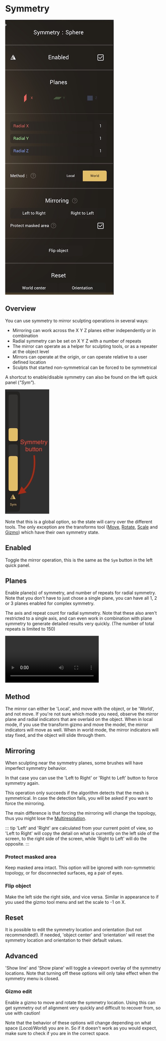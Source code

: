 # Symmetry

![](./images/symmetry_menu.jpg) 

## Overview 
You can use symmetry to mirror sculpting operations in several ways:

* Mirroring can work across the X Y Z planes either independently or in combination
* Radial symmetry can be set on X Y Z with a number of repeats
* The mirror can operate as a helper for sculpting tools, or as a repeater at the object level
* Mirrors can operate at the origin, or can operate relative to a user defined location
* Sculpts that started non-symmetrical can be forced to be symmetrical

A shortcut to enable/disable symmetry can also be found on the left quick panel (*"Sym"*).

![](./images/symmetry_button.jpg) 

Note that this is a global option, so the state will carry over the different tools.
The only exception are the transforms tool ([Move](#translate), [Rotate](#rotate), [Scale](#scale) and [Gizmo](#gizmo)) which have their own symmetry state.

## Enabled
Toggle the mirror operation, this is the same as the `Sym` button in the left quick panel. 

## Planes

Enable plane(s) of symmetry, and number of repeats for radial symmetry. Note that you don't have to just chose a single plane, you can have all 1, 2 or 3 planes enabled for complex symmetry.

The axis and repeat count for radial symmetry. Note that these also aren't restricted to a single axis, and can even work in combination with plane symmetry to generate detailed results very quickly. (The number of total repeats is limited to 150)

![](./videos/symmetry_demo.mp4) 

## Method
The mirror can either be 'Local', and move with the object, or be 'World', and not move. If you're not sure which mode you need, observe the mirror plane and radial indicators that are overlaid on the object. When in local mode, if you use the transform gizmo and move the model, the mirror indicators will move as well. When in world mode, the mirror indicators will stay fixed, and the object will slide through them.

## Mirroring
When sculpting near the symmetry planes, some brushes will have imperfect symmetry behavior.

In that case you can use the 'Left to Right' or 'Right to Left' button to force symmetry again.

This operation only succeeds if the algorithm detects that the mesh is symmetrical.
In case the detection fails, you will be asked if you want to force the mirroring.

The main difference is that forcing the mirroring will change the topology, thus you might lose the [Multiresolution](topology.md#multiresolution).

::: tip
'Left' and 'Right' are calculated from your current point of view, so 'Left to Right' will copy the detail on what is currently on the left side of the screen, to the right side of the screen, while 'Right to Left' will do the opposite.
:::

### Protect masked area
Keep masked area intact. This option will be ignored with non-symmetric topology, or for disconnected surfaces, eg a pair of eyes.

### Flip object
Make the left side the right side, and vice versa. Similar in appearance to if you used the gizmo tool menu and set the scale to -1 on X.

## Reset

It is possible to edit the symmetry location and orientation (but not recommended!). If needed, 'object center' and 'orientation' will reset the symmetry location and orientation to their default values.

## Advanced
'Show line' and 'Show plane' will toggle a viewport overlay of the symmetry locations. Note that turning off these options will only take effect when the symmetry menu is closed.

### Gizmo edit
Enable a gizmo to move and rotate the symmetry location. Using this can get symmetry out of alignment very quickly and difficult to recover from, so use with caution!

Note that the behavior of these options will change depending on what space (*Local/World*) you are in.
So if it doesn't work as you would expect, make sure to check if you are in the correct space.



